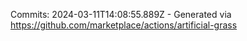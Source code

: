 Commits: 2024-03-11T14:08:55.889Z - Generated via https://github.com/marketplace/actions/artificial-grass
<br>
